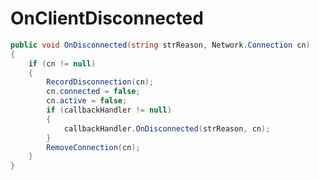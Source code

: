 <Badge type="danger" text="Carbon Compatible"/><Badge type="warning" text="Oxide Compatible"/>
# OnClientDisconnected
```csharp
public void OnDisconnected(string strReason, Network.Connection cn)
{
	if (cn != null)
	{
		RecordDisconnection(cn);
		cn.connected = false;
		cn.active = false;
		if (callbackHandler != null)
		{
			callbackHandler.OnDisconnected(strReason, cn);
		}
		RemoveConnection(cn);
	}
}

```
